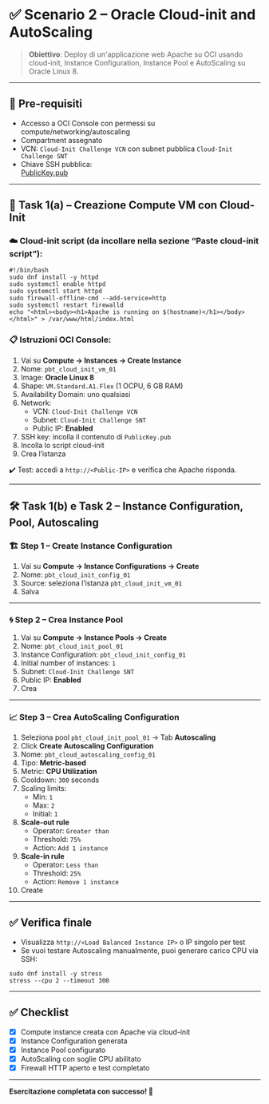 # ✅ Scenario 2 – Oracle Cloud-init and AutoScaling

> **Obiettivo**: Deploy di un'applicazione web Apache su OCI usando cloud-init, Instance Configuration, Instance Pool e AutoScaling su Oracle Linux 8.

---

## 🧩 Pre-requisiti

- Accesso a OCI Console con permessi su compute/networking/autoscaling
- Compartment assegnato
- VCN: `Cloud-Init Challenge VCN` con subnet pubblica `Cloud-Init Challenge SNT`
- Chiave SSH pubblica:  
  [PublicKey.pub](https://objectstorage.us-ashburn-1.oraclecloud.com/n/tenancyname/b/PBT_Storage/o/PublicKey.pub)

---

## 🔧 Task 1(a) – Creazione Compute VM con Cloud-Init

### ☁️ Cloud-init script (da incollare nella sezione “Paste cloud-init script”):

```
#!/bin/bash
sudo dnf install -y httpd
sudo systemctl enable httpd
sudo systemctl start httpd
sudo firewall-offline-cmd --add-service=http
sudo systemctl restart firewalld
echo "<html><body><h1>Apache is running on $(hostname)</h1></body></html>" > /var/www/html/index.html
```

### 📋 Istruzioni OCI Console:

1. Vai su **Compute → Instances → Create Instance**
2. Nome: `pbt_cloud_init_vm_01`
3. Image: **Oracle Linux 8**
4. Shape: `VM.Standard.A1.Flex` (1 OCPU, 6 GB RAM)
5. Availability Domain: uno qualsiasi
6. Network:
   - VCN: `Cloud-Init Challenge VCN`
   - Subnet: `Cloud-Init Challenge SNT`
   - Public IP: **Enabled**
7. SSH key: incolla il contenuto di `PublicKey.pub`
8. Incolla lo script cloud-init
9. Crea l’istanza

✔️ Test: accedi a `http://<Public-IP>` e verifica che Apache risponda.

---

## 🛠️ Task 1(b) e Task 2 – Instance Configuration, Pool, Autoscaling

### 🏗️ Step 1 – Create Instance Configuration

1. Vai su **Compute → Instance Configurations → Create**
2. Nome: `pbt_cloud_init_config_01`
3. Source: seleziona l’istanza `pbt_cloud_init_vm_01`
4. Salva

---

### 🌀 Step 2 – Crea Instance Pool

1. Vai su **Compute → Instance Pools → Create**
2. Nome: `pbt_cloud_init_pool_01`
3. Instance Configuration: `pbt_cloud_init_config_01`
4. Initial number of instances: `1`
5. Subnet: `Cloud-Init Challenge SNT`
6. Public IP: **Enabled**
7. Crea

---

### 📈 Step 3 – Crea AutoScaling Configuration

1. Seleziona pool `pbt_cloud_init_pool_01` → Tab **Autoscaling**
2. Click **Create Autoscaling Configuration**
3. Nome: `pbt_cloud_autoscaling_config_01`
4. Tipo: **Metric-based**
5. Metric: **CPU Utilization**
6. Cooldown: `300` seconds
7. Scaling limits:
   - Min: `1`
   - Max: `2`
   - Initial: `1`
8. **Scale-out rule**
   - Operator: `Greater than`
   - Threshold: `75%`
   - Action: `Add 1 instance`
9. **Scale-in rule**
   - Operator: `Less than`
   - Threshold: `25%`
   - Action: `Remove 1 instance`
10. Create

---

## ✅ Verifica finale

- Visualizza `http://<Load Balanced Instance IP>` o IP singolo per test
- Se vuoi testare Autoscaling manualmente, puoi generare carico CPU via SSH:
```
sudo dnf install -y stress
stress --cpu 2 --timeout 300
```

---

## ✅ Checklist

- [x] Compute instance creata con Apache via cloud-init
- [x] Instance Configuration generata
- [x] Instance Pool configurato
- [x] AutoScaling con soglie CPU abilitato
- [x] Firewall HTTP aperto e test completato

---

**Esercitazione completata con successo! 🚀**
